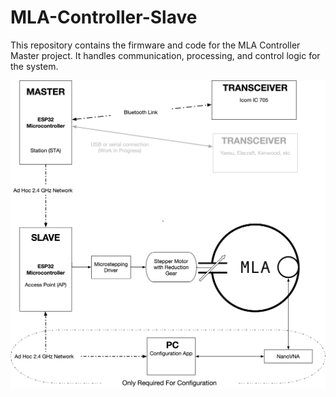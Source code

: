 # MLA-Controller-Slave

This repository contains the firmware and code for the MLA Controller Master project. It handles communication, processing, and control logic for the system.

![MLA Controller Image](Doc/Diag/diag.png)